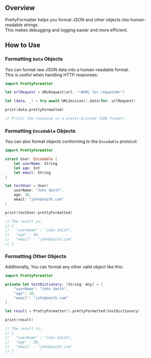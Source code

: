## Overview
PrettyFormatter helps you format JSON and other objects into human-readable strings.<br>
This makes debugging and logging easier and more efficient.

## How to Use
### Formatting `Data` Objects
You can format raw JSON data into a human-readable format.<br>
This is useful when handling HTTP responses:
```swift
import PrettyFormatter

let urlRequest = URLRequest(url: "<#URL for request#>")

let (data, _) = try await URLSession().data(for: urlRequest)

print(data.prettyFormatted)

// Prints the response in a pretty-printed JSON format!
```

### Formatting `Encodable` Objects
You can also format objects conforming to the `Encodable` protocol:
```swift
import PrettyFormatter

struct User: Encodable {
    let userName: String
    let age: Int
    let email: String
}

let testUser = User(
    userName: "John Smith",
    age: 30,
    email: "john@smith.com"
)

print(testUser.prettyFormatted)

// The result is:
// {
//   "userName" : "John Smith",
//   "age" : 30,
//   "email" : "john@smith.com"
// }
```

### Formatting Other Objects
Additionally, You can format any other valid object like this:
```swift
import PrettyFormatter

private let testDictionary: [String: Any] = [
    "userName": "John Smith",
    "age": 30,
    "email": "john@smith.com"
]

let result = PrettyFormatter().prettyFormatted(testDictionary)

print(result)

// The result is:
// {
//   "userName" : "John Smith",
//   "age" : 30,
//   "email" : "john@smith.com"
// }
```

